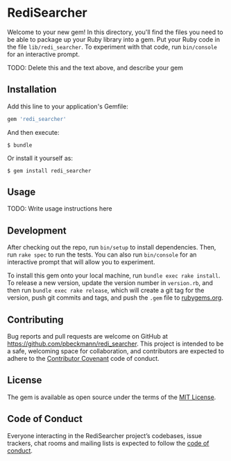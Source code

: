 # RediSearcher

Welcome to your new gem! In this directory, you'll find the files you need to be able to package up your Ruby library into a gem. Put your Ruby code in the file `lib/redi_searcher`. To experiment with that code, run `bin/console` for an interactive prompt.

TODO: Delete this and the text above, and describe your gem

## Installation

Add this line to your application's Gemfile:

```ruby
gem 'redi_searcher'
```

And then execute:

    $ bundle

Or install it yourself as:

    $ gem install redi_searcher

## Usage

TODO: Write usage instructions here

## Development

After checking out the repo, run `bin/setup` to install dependencies. Then, run `rake spec` to run the tests. You can also run `bin/console` for an interactive prompt that will allow you to experiment.

To install this gem onto your local machine, run `bundle exec rake install`. To release a new version, update the version number in `version.rb`, and then run `bundle exec rake release`, which will create a git tag for the version, push git commits and tags, and push the `.gem` file to [rubygems.org](https://rubygems.org).

## Contributing

Bug reports and pull requests are welcome on GitHub at https://github.com/pbeckmann/redi_searcher. This project is intended to be a safe, welcoming space for collaboration, and contributors are expected to adhere to the [Contributor Covenant](http://contributor-covenant.org) code of conduct.

## License

The gem is available as open source under the terms of the [MIT License](https://opensource.org/licenses/MIT).

## Code of Conduct

Everyone interacting in the RediSearcher project’s codebases, issue trackers, chat rooms and mailing lists is expected to follow the [code of conduct](https://github.com/pbeckmann/redi_searcher/blob/master/CODE_OF_CONDUCT.md).
